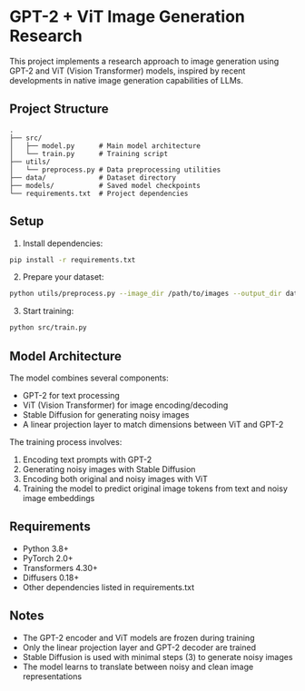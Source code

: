 # GPT-2 + ViT Image Generation Research

This project implements a research approach to image generation using GPT-2 and ViT (Vision Transformer) models, inspired by recent developments in native image generation capabilities of LLMs.

## Project Structure

```
.
├── src/
│   ├── model.py      # Main model architecture
│   └── train.py      # Training script
├── utils/
│   └── preprocess.py # Data preprocessing utilities
├── data/             # Dataset directory
├── models/           # Saved model checkpoints
└── requirements.txt  # Project dependencies
```

## Setup

1. Install dependencies:
```bash
pip install -r requirements.txt
```

2. Prepare your dataset:
```bash
python utils/preprocess.py --image_dir /path/to/images --output_dir data --descriptions_file /path/to/descriptions.txt
```

3. Start training:
```bash
python src/train.py
```

## Model Architecture

The model combines several components:
- GPT-2 for text processing
- ViT (Vision Transformer) for image encoding/decoding
- Stable Diffusion for generating noisy images
- A linear projection layer to match dimensions between ViT and GPT-2

The training process involves:
1. Encoding text prompts with GPT-2
2. Generating noisy images with Stable Diffusion
3. Encoding both original and noisy images with ViT
4. Training the model to predict original image tokens from text and noisy image embeddings

## Requirements

- Python 3.8+
- PyTorch 2.0+
- Transformers 4.30+
- Diffusers 0.18+
- Other dependencies listed in requirements.txt

## Notes

- The GPT-2 encoder and ViT models are frozen during training
- Only the linear projection layer and GPT-2 decoder are trained
- Stable Diffusion is used with minimal steps (3) to generate noisy images
- The model learns to translate between noisy and clean image representations 